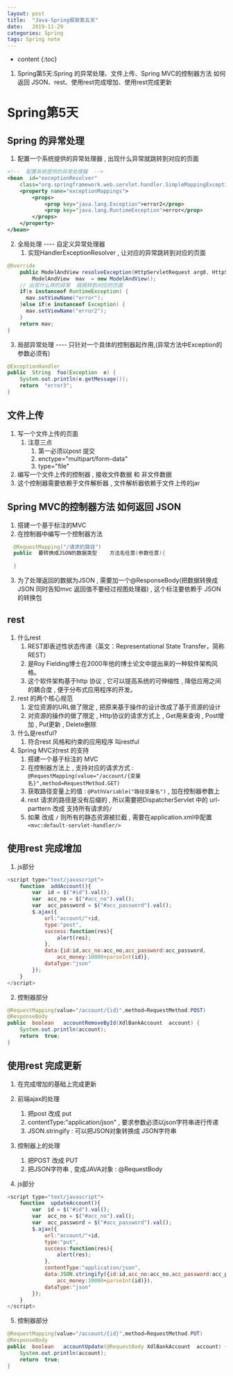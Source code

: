 ```yaml
---
layout: post
title:  "Java-Spring框架第五天"
date:   2019-11-29
categories: Spring
tags: Spring note
---
```


* content
{:toc}

1. Spring第5天:Spring 的异常处理、文件上传、Spring MVC的控制器方法 如何返回 JSON、rest、使用rest完成增加、使用rest完成更新










# Spring第5天
## Spring 的异常处理 
1. 配置一个系统提供的异常处理器 , 出现什么异常就跳转到对应的页面

```xml
<!--  配置系统提供的异常处理器  -->
<bean  id="exceptionResolver"  
    class="org.springframework.web.servlet.handler.SimpleMappingExceptionResolver">
    <property name="exceptionMappings">
        <props>
            <prop key="java.lang.Exception">error2</prop> 
            <prop key="java.lang.RuntimeException">error</prop> 
        </props>
    </property>
</bean>
``` 

2. 全局处理 ---- 自定义异常处理器 
    1. 实现HandlerExceptionResolver , 让对应的异常跳转到对应的页面 

```java
@Override
    public ModelAndView resolveException(HttpServletRequest arg0, HttpServletResponse arg1, Object arg2,Exception e) {
        ModelAndView  mav  = new ModelAndView();
    // 出现什么样的异常  就跳转到对应的页面 
    if(e instanceof RuntimeException) {
      mav.setViewName("error");
    }else if(e instanceof Exception) {
      mav.setViewName("error2");
    }
    return mav;
} 
```

3. 局部异常处理 ---- 只针对一个具体的控制器起作用,(异常方法中Exception的参数必须有)

```java
@ExceptionHandler
public  String  foo(Exception  e) {
    System.out.println(e.getMessage());
    return  "error3";
}   
```

## 文件上传  
1. 写一个文件上传的页面
    1. 注意三点  
        1. 第一必须以post 提交    
        2. enctype="multipart/form-data"
        3. type="file" 
2. 编写一个文件上传的控制器 , 接收文件数据 和 非文件数据 
3. 这个控制器需要依赖于文件解析器 , 文件解析器依赖于文件上传的jar

## Spring MVC的控制器方法 如何返回 JSON
1. 搭建一个基于标注的MVC
2. 在控制器中编写一个控制器方法   

```java
  @RequestMapping("/请求的路径")
  public  要转换成JSON的数据类型    方法名任意(参数任意){
  
  }
```

3. 为了处理返回的数据为JSON , 需要加一个@ResponseBody(把数据转换成JSON 同时告知mvc 返回值不要经过视图处理器) , 这个标注要依赖于 JSON的转换包  

## rest
1. 什么rest  
    1. REST即表述性状态传递（英文：Representational State Transfer，简称REST）
    2. 是Roy Fielding博士在2000年他的博士论文中提出来的一种软件架构风格。
    3. 这个软件架构基于http 协议 , 它可以提高系统的可伸缩性 , 降低应用之间的耦合度 , 便于分布式应用程序的开发。
2. rest 的两个核心规范 
    1. 定位资源的URL做了限定 , 把原来基于操作的设计改成了基于资源的设计 
    2. 对资源的操作的做了限定 , Http协议的请求方式上 , Get用来查询 , Post增加 , Put更新 , Delete删除 
3. 什么是restful?
    1. 符合rest 风格和约束的应用程序 叫restful
4. Spring MVC对rest 的支持
    1. 搭建一个基于标注的 MVC
    2. 在控制器方法上 , 支持对应的请求方式 : `@RequestMapping(value="/account/{变量名}",method=RequestMethod.GET)`
    3. 获取路径变量上的值 : `@PathVariable("路径变量名")` , 加在控制器参数上 
    4. rest 请求的路径是没有后缀的 , 所以需要把DispatcherServlet 中的 url-parttern  改成  支持所有请求的`/`
    5. 如果 改成 `/` 则所有的静态资源被拦截 , 需要在application.xml中配置`<mvc:default-servlet-handler/>`

## 使用rest 完成增加 
1. js部分

```js
<script type="text/javascript">
    function  addAccount(){
        var  id = $("#id").val();
        var  acc_no = $("#acc_no").val();
        var  acc_password = $("#acc_password").val();
        $.ajax({
            url:"account/"+id,
            type:"post",
            success:function(res){
                alert(res);
            },
            data:{id:id,acc_no:acc_no,acc_password:acc_password,
                acc_money:10000+parseInt(id)},
            dataType:"json"
        });
    }
</script>
```

2. 控制器部分

```java
@RequestMapping(value="/account/{id}",method=RequestMethod.POST)
@ResponseBody
public  boolean   accountRemoveById(XdlBankAccount  account) {
    System.out.println(account);
    return  true;
}   
```

## 使用rest 完成更新 
1. 在完成增加的基础上完成更新 
2. 前端ajax的处理 
    1. 把post 改成  put
    2. contentType:"application/json" , 要求参数必须以json字符串进行传递 
    3. JSON.stringify : 可以把JSON对象转换成 JSON字符串 
3. 控制器上的处理
    1. 把POST 改成 PUT
    2. 把JSON字符串 , 变成JAVA对象 : @RequestBody  
  
4. js部分

```js
<script type="text/javascript">
    function  updateAccount(){
        var  id = $("#id").val();
        var  acc_no = $("#acc_no").val();
        var  acc_password = $("#acc_password").val();
        $.ajax({
            url:"account/"+id,
            type:"put",
            success:function(res){
                alert(res);
            },
            contentType:"application/json",  
            data:JSON.stringify({id:id,acc_no:acc_no,acc_password:acc_password,
                acc_money:10000+parseInt(id)}),
            dataType:"json"
        });
    }
</script>
```

5. 控制器部分

```java
@RequestMapping(value="/account/{id}",method=RequestMethod.PUT)
@ResponseBody
public  boolean   accountUpdate(@RequestBody XdlBankAccount  account) {
    System.out.println(account);
    return  true;
} 
```












































